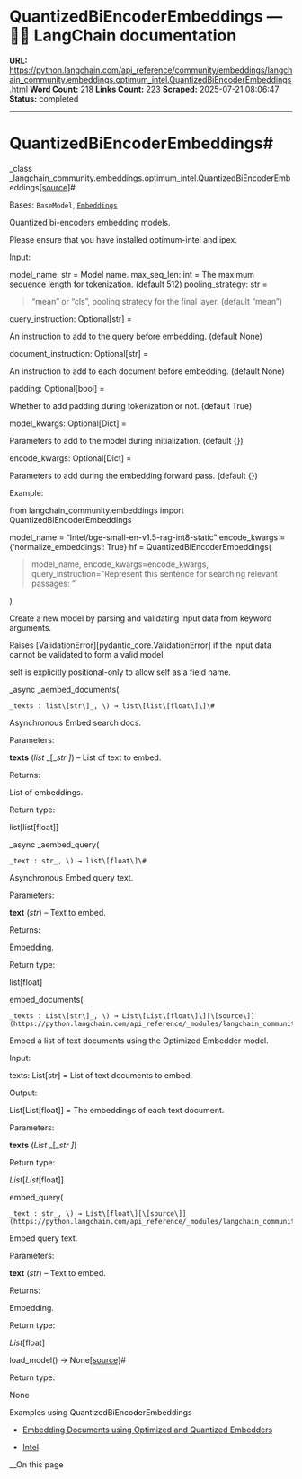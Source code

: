 # QuantizedBiEncoderEmbeddings — 🦜🔗 LangChain  documentation

**URL:** https://python.langchain.com/api_reference/community/embeddings/langchain_community.embeddings.optimum_intel.QuantizedBiEncoderEmbeddings.html
**Word Count:** 218
**Links Count:** 223
**Scraped:** 2025-07-21 08:06:47
**Status:** completed

---

# QuantizedBiEncoderEmbeddings\#

_class _langchain\_community.embeddings.optimum\_intel.QuantizedBiEncoderEmbeddings[\[source\]](https://python.langchain.com/api_reference/_modules/langchain_community/embeddings/optimum_intel.html#QuantizedBiEncoderEmbeddings)\#     

Bases: `BaseModel`, [`Embeddings`](https://python.langchain.com/api_reference/core/embeddings/langchain_core.embeddings.embeddings.Embeddings.html#langchain_core.embeddings.embeddings.Embeddings "langchain_core.embeddings.embeddings.Embeddings")

Quantized bi-encoders embedding models.

Please ensure that you have installed optimum-intel and ipex.

Input:     

model\_name: str = Model name. max\_seq\_len: int = The maximum sequence length for tokenization. \(default 512\) pooling\_strategy: str =

> “mean” or “cls”, pooling strategy for the final layer. \(default “mean”\)

query\_instruction: Optional\[str\] =     

An instruction to add to the query before embedding. \(default None\)

document\_instruction: Optional\[str\] =     

An instruction to add to each document before embedding. \(default None\)

padding: Optional\[bool\] =     

Whether to add padding during tokenization or not. \(default True\)

model\_kwargs: Optional\[Dict\] =     

Parameters to add to the model during initialization. \(default \{\}\)

encode\_kwargs: Optional\[Dict\] =     

Parameters to add during the embedding forward pass. \(default \{\}\)

Example:

from langchain\_community.embeddings import QuantizedBiEncoderEmbeddings

model\_name = “Intel/bge-small-en-v1.5-rag-int8-static” encode\_kwargs = \{‘normalize\_embeddings’: True\} hf = QuantizedBiEncoderEmbeddings\(

> model\_name, encode\_kwargs=encode\_kwargs, query\_instruction=”Represent this sentence for searching relevant passages: “

\)

Create a new model by parsing and validating input data from keyword arguments.

Raises \[ValidationError\]\[pydantic\_core.ValidationError\] if the input data cannot be validated to form a valid model.

self is explicitly positional-only to allow self as a field name.

_async _aembed\_documents\(

    _texts : list\[str\]_, \) → list\[list\[float\]\]\#     

Asynchronous Embed search docs.

Parameters:     

**texts** \(_list_ _\[__str_ _\]_\) – List of text to embed.

Returns:     

List of embeddings.

Return type:     

list\[list\[float\]\]

_async _aembed\_query\(

    _text : str_, \) → list\[float\]\#     

Asynchronous Embed query text.

Parameters:     

**text** \(_str_\) – Text to embed.

Returns:     

Embedding.

Return type:     

list\[float\]

embed\_documents\(

    _texts : List\[str\]_, \) → List\[List\[float\]\][\[source\]](https://python.langchain.com/api_reference/_modules/langchain_community/embeddings/optimum_intel.html#QuantizedBiEncoderEmbeddings.embed_documents)\#     

Embed a list of text documents using the Optimized Embedder model.

Input:     

texts: List\[str\] = List of text documents to embed.

Output:     

List\[List\[float\]\] = The embeddings of each text document.

Parameters:     

**texts** \(_List_ _\[__str_ _\]_\)

Return type:     

_List_\[_List_\[float\]\]

embed\_query\(

    _text : str_, \) → List\[float\][\[source\]](https://python.langchain.com/api_reference/_modules/langchain_community/embeddings/optimum_intel.html#QuantizedBiEncoderEmbeddings.embed_query)\#     

Embed query text.

Parameters:     

**text** \(_str_\) – Text to embed.

Returns:     

Embedding.

Return type:     

_List_\[float\]

load\_model\(\) → None[\[source\]](https://python.langchain.com/api_reference/_modules/langchain_community/embeddings/optimum_intel.html#QuantizedBiEncoderEmbeddings.load_model)\#     

Return type:     

None

Examples using QuantizedBiEncoderEmbeddings

  * [Embedding Documents using Optimized and Quantized Embedders](https://python.langchain.com/docs/integrations/text_embedding/optimum_intel/)

  * [Intel](https://python.langchain.com/docs/integrations/providers/intel/)

__On this page